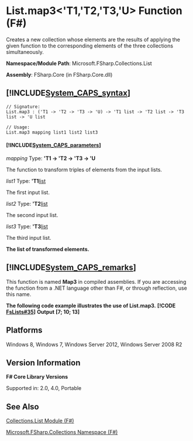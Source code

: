 # List.map3<'T1,'T2,'T3,'U> Function (F#)

Creates a new collection whose elements are the results of applying the given function to the corresponding elements of the three collections simultaneously.

**Namespace/Module Path**: Microsoft.FSharp.Collections.List

**Assembly**: FSharp.Core (in FSharp.Core.dll)


## [!INCLUDE[System_CAPS_syntax](//System/Token/System_CAPS_syntax_md.md)]

```
// Signature:
List.map3 : ('T1 -> 'T2 -> 'T3 -> 'U) -> 'T1 list -> 'T2 list -> 'T3 list -> 'U list

// Usage:
List.map3 mapping list1 list2 list3
```

#### [!INCLUDE[System_CAPS_parameters](//System/Token/System_CAPS_parameters_md.md)]
*mapping*
Type: **'T1 -&gt; 'T2 -&gt; 'T3 -&gt; 'U**


The function to transform triples of elements from the input lists.


*list1*
Type: **'T1**[list](http://msdn.microsoft.com/en-us/library/c627b668-477b-4409-91ed-06d7f1b3e4a7)


The first input list.


*list2*
Type: **'T2**[list](http://msdn.microsoft.com/en-us/library/c627b668-477b-4409-91ed-06d7f1b3e4a7)


The second input list.


*list3*
Type: **'T3**[list](http://msdn.microsoft.com/en-us/library/c627b668-477b-4409-91ed-06d7f1b3e4a7)


The third input list.



**The list of transformed elements.**
## [!INCLUDE[System_CAPS_remarks](//System/Token/System_CAPS_remarks_md.md)]
This function is named **Map3** in compiled assemblies. If you are accessing the function from a .NET language other than F#, or through reflection, use this name.

**The following code example illustrates the use of List.map3.**
**[!CODE [FsLists#35](../CodeSnippet/VS_Snippets_Fsharp/fslists/FSharp/fs/program.fs#35)]**
**Output**
**[7; 10; 13]**
## Platforms
Windows 8, Windows 7, Windows Server 2012, Windows Server 2008 R2


## Version Information
**F# Core Library Versions**

Supported in: 2.0, 4.0, Portable




## See Also
[Collections.List Module &#40;F&#35;&#41;](Collections.List+Module+28%F%2329%.md)

[Microsoft.FSharp.Collections Namespace &#40;F&#35;&#41;](Microsoft.FSharp.Collections+Namespace+28%F%2329%.md)

